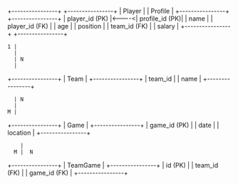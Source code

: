 +----------------+      +----------------+
|     Player     |      |    Profile     |
+----------------+      +----------------+
| player_id (PK) |<----<| profile_id (PK)|
| name           |      | player_id (FK) |
| age            |      | position       |
| team_id (FK)   |      | salary         |
+----------------+      +----------------+

    1 |
      |
      | N
      |
+----------------+
|      Team      |
+----------------+
|    team_id     |
|    name        |
+----------------+

      | N
      |
    M |
+----------------+
|     Game       |
+----------------+
| game_id (PK)   |
| date           |
| location       |
+----------------+

        |
      M |  N
+----------------+
|  TeamGame      |
+----------------+
| id (PK)        |
| team_id (FK)   |
| game_id (FK)   |
+----------------+